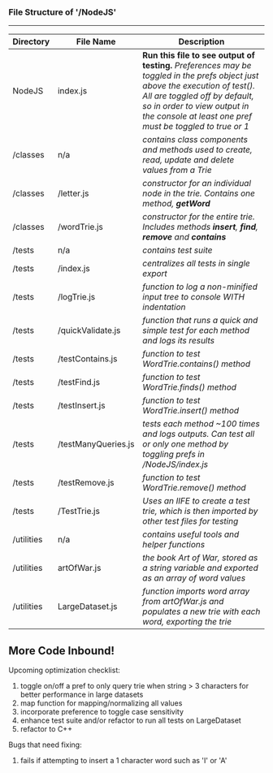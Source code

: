 ### File Structure of '/NodeJS'
---
| Directory | File Name | Description |
| --- | --- | --- |
| NodeJS | index.js | **Run this file to see output of testing.** _Preferences may be toggled in the prefs object just above the execution of test(). All are toggled off by default, so in order to view output in the console at least one pref must be toggled to true or 1_ |
| /classes | n/a | _contains class components and methods used to create, read, update and delete values from a Trie_ |
| /classes | /letter.js | _constructor for an individual node in the trie. Contains one method, **getWord**_ |
| /classes | /wordTrie.js | _constructor for the entire trie. Includes methods **insert**, **find**, **remove** and **contains**_ |
| /tests | n/a | _contains test suite_ |
| /tests | /index.js | _centralizes all tests in single export_ |
| /tests | /logTrie.js | _function to log a non-minified input tree to console WITH indentation_ |
| /tests | /quickValidate.js | _function that runs a quick and simple test for each method and logs its results_ |
| /tests | /testContains.js | _function to test WordTrie.contains() method_ |
| /tests | /testFind.js | _function to test WordTrie.finds() method_ |
| /tests | /testInsert.js | _function to test WordTrie.insert() method_ |
| /tests | /testManyQueries.js | _tests each method ~100 times and logs outputs. Can test all or only one method by toggling prefs in /NodeJS/index.js_ |
| /tests | /testRemove.js | _function to test WordTrie.remove() method_ |
| /tests | /TestTrie.js | _Uses an IIFE to create a test trie, which is then imported by other test files for testing_ |
| /utilities | n/a | _contains useful tools and helper functions_ |
| /utilities | artOfWar.js | _the book Art of War, stored as a string variable and exported as an array of word values_ |
| /utilities | LargeDataset.js | _function imports word array from artOfWar.js and populates a new trie with each word, exporting the trie_ |

## More Code Inbound!
Upcoming optimization checklist:
1. toggle on/off a pref to only query trie when string > 3 characters for better performance in large datasets
2. map function for mapping/normalizing all values 
3. incorporate preference to toggle case sensitivity
4. enhance test suite and/or refactor to run all tests on LargeDataset
5. refactor to C++

Bugs that need fixing:
1. fails if attempting to insert a 1 character word such as 'I' or 'A'
